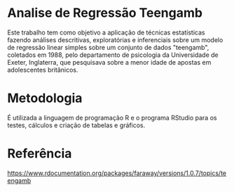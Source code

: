 # Analise de Regressão Teengamb
Este trabalho tem como objetivo a aplicação de técnicas estatísticas fazendo análises descritivas, exploratórias e inferenciais sobre um modelo de regressão linear simples sobre um conjunto de dados "teengamb",  coletados em 1988, pelo departamento de psicologia da Universidade de Exeter, Inglaterra, que pesquisava sobre a menor idade de apostas em adolescentes britânicos.

# Metodologia
É utilizada a linguagem de programação R e o programa RStudio para os testes, cálculos e criação de tabelas e gráficos.

# Referência 
https://www.rdocumentation.org/packages/faraway/versions/1.0.7/topics/teengamb
